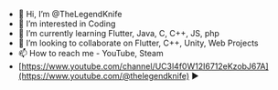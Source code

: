 - 👋 Hi, I’m @TheLegendKnife
- 👀 I’m interested in Coding
- 🌱 I’m currently learning Flutter, Java, C, C++, JS, php
- 💞️ I’m looking to collaborate on Flutter, C++, Unity, Web Projects
- 📫 How to reach me - YouTube, Steam
-  [https://www.youtube.com/channel/UC3l4f0W12I6712eKzobJ67A](https://www.youtube.com/@thelegendknife) ▶️
